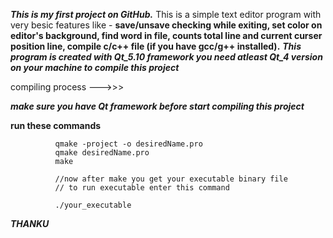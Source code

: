 ***This is my first project on GitHub.***
This is a simple text editor program with very besic features like - **save/unsave checking while exiting, set color on editor's background, find word in file, counts total line and current curser position line, compile c/c++ file (if you have gcc/g++ installed).**
***This program is created with Qt_5.10 framework you need atleast Qt_4 version on your machine to compile this project***

compiling process --->>>

***make sure you have Qt framework before start compiling this project***

   **run these commands**
              
              qmake -project -o desiredName.pro
              qmake desiredName.pro
              make
              
              //now after make you get your executable binary file
              // to run executable enter this command
              
              ./your_executable
              
***THANKU***
